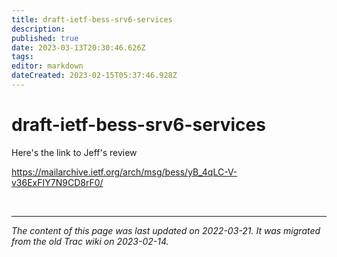 ```yaml
---
title: draft-ietf-bess-srv6-services
description: 
published: true
date: 2023-03-13T20:30:46.626Z
tags: 
editor: markdown
dateCreated: 2023-02-15T05:37:46.928Z
---
```


# draft-ietf-bess-srv6-services

 Here's the link to Jeff's review

https://mailarchive.ietf.org/arch/msg/bess/yB_4qLC-V-v36ExFIY7N9CD8rF0/ 

&nbsp;
&nbsp;
&nbsp;

---

*The content of this page was last updated on 2022-03-21. It was migrated from the old Trac wiki on 2023-02-14.*